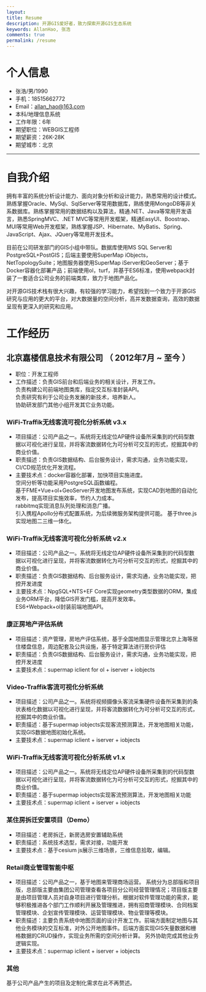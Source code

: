 ```yaml
---
layout:  
title: Resume
description: 开源GIS爱好者，致力探索开源GIS生态系统
keywords: AllanHao, 张浩
comments: true 
permalink: /resume
---
```


 

# 个人信息

 - 张浩/男/1990 
 - 手机：18515662772
 - Email：allan_hao@163.com 
 - 本科/地理信息系统
 - 工作年限：6年   
 - 期望职位：WEBGIS工程师
 - 期望薪资：26K-28K
 - 期望城市：北京

---

# 自我介绍

拥有丰富的系统分析设计能力、面向对象分析和设计能力，熟悉常用的设计模式。熟练掌握Oracle、MySql、SqlServer等常用数据库，熟练使用MongoDB等非关系数据库。熟练掌握常用的数据结构以及算法，精通.NET、Java等常用开发语言，熟悉SpringMVC、.NET MVC等常用开发框架，精通EasyUI、Boostrap、MUI等常用Web开发框架，熟练掌握JSP、Hibernate、MyBatis、Spring、JavaScript、Ajax、JQuery等常用开发技术。

目前在公司研发部门的GIS小组中带队。数据库使用MS SQL Server和PostgreSQL+PostGIS；后端主要使用SuperMap iObjects，NetTopologySuite；地图服务器使用SuperMap iServer和GeoServer；基于Docker容器化部署产品；前端使用ol，turf，并基于ES6标准，使用webpack封装了一套适合公司业务的前端类库，致力于地图产品化。

对开源GIS技术栈有很大兴趣，有较强的学习能力，希望找到一个致力于开源GIS研究与应用的更大的平台，对大数据量的空间分析，高并发数据查询，高效的数据呈现有更深入的研究和应用。
  

# 工作经历 

## 北京嘉楼信息技术有限公司 （ 2012年7月 ~ 至今 ）

* 职位：开发工程师
* 工作描述：负责GIS前台和后端业务的相关设计，开发工作。       
           负责构建公司前端地图类库，指定交互标准封装API。         
           负责研究有利于公司业务发展的新技术，培养新人。     
           协助研发部门其他小组开发其它业务功能。    

### WiFi-Traffik无线客流可视化分析系统 v3.x

* 项目描述：公司产品之一。系统将无线定位AP硬件设备所采集到的代码型数据以可视化进行呈现，并将客流数据转化为可分析可交互的形式，挖掘其中的商业价值。    
* 职责描述：负责GIS数据结构、后台服务设计，需求沟通，业务功能实现，CI/CD规范优化开发流程。
* 主要技术点：docker容器化部署，加快项目实施进度。     
             空间分析等功能采用PostgreSQL函数编程。     
             基于FME+Vue+ol+GeoServer开发地图发布系统，实现CAD到地图的自动化发布，提高项目实施效率，节约人力成本。     
             rabbitmq实现消息队列处理和消息广播。   
             引入携程Apollo分布式配置系统，为后续微服务架构提供可能。 
             基于three.js实现地图二三维一体化。  
                

### WiFi-Traffik无线客流可视化分析系统 v2.x

* 项目描述：公司产品之一。系统将无线定位AP硬件设备所采集到的代码型数据以可视化进行呈现，并将客流数据转化为可分析可交互的形式，挖掘其中的商业价值。    
* 职责描述：负责GIS数据结构、后台服务设计，需求沟通，业务功能实现，把控开发进度      
* 主要技术点：NpgSQL+NTS+EF Core实现geometry类型数据的ORM，集成业务ORM平台，降低GIS开发门槛，提高开发效率。   
             ES6+Webpack+ol封装前端地图API。      
             
             

### 康正房地产评估系统 
* 项目描述：资产管理，房地产评估系统，基于全国地图显示管理北京上海等居住楼盘信息，周边配套及公共设施，基于特定算法进行房价评估
* 职责描述：负责GIS数据结构、后台服务设计，需求沟通，业务功能实现，把控开发进度         
* 主要技术点：supermap iclient for ol + iserver + iobjects  


### Video-Traffik客流可视化分析系统

* 项目描述：公司产品之一。系统将视频摄像头客流采集硬件设备所采集到的条状表格化数据以可视化进行呈现，并将客流数据转化为可分析可交互的形式，挖掘其中的商业价值。
* 职责描述：基于supermap iobjects实现客流预测算法，开发地图相关功能，实现GIS数据地图初始化系统。        
* 主要技术点：supermap iclient + iserver + iobjects

### WiFi-Traffik无线客流可视化分析系统 v1.x

* 项目描述：公司产品之一。系统将无线定位AP硬件设备所采集到的代码型数据以可视化进行呈现，并将客流数据转化为可分析可交互的形式，挖掘其中的商业价值。    
* 职责描述：基于supermap iobjects实现客流预测算法，开发地图相关功能      
* 主要技术点：supermap iclient + iserver + iobjects 

 
### 某住房拆迁安置项目（Demo）
 * 项目描述：老房拆迁，新房选房安置辅助系统
 * 职责描述：系统技术选型，需求对接，功能开发
 * 主要技术点：基于cesium js展示三维场景，三维信息拾取，编辑。


### Retail商业管理智能中枢

* 项目描述：公司产品之一，基于地图来管理商场运营。
系统分为总部版和项目版，总部版主要由集团公司管理查看各项目分公司经营管理情况；项目版主要是由项目管理人员对自身项目进行管理分析。根据对软件管理功能的需求，能够积极推进各个部门工作顺利开展及管理推进，拥有招商管理模块、合同档案管理模块、企划宣传管理模块、运营管理模块、物业管理等模块。
* 职责描述：主要负责系统中地图页面的设计开发工作。前端方面制定地图与其他业务模块的交互标准，对外公开地图事件。后端方面实现GIS矢量数据和栅格数据的CRUD操作，实现业务所需的空间分析计算。
另外协助完成其他业务逻辑实现。
* 主要技术点：supermap iclient + iserver + iobjects 


### 其他

基于公司产品产生的项目及定制化需求在此不再赘述。